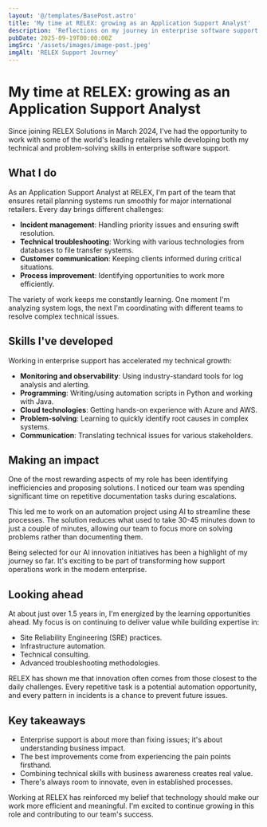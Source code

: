 ```yaml
---
layout: '@/templates/BasePost.astro'
title: 'My time at RELEX: growing as an Application Support Analyst'
description: 'Reflections on my journey in enterprise software support and process improvement'
pubDate: 2025-09-19T00:00:00Z
imgSrc: '/assets/images/image-post.jpeg'
imgAlt: 'RELEX Support Journey'
---
```


# My time at RELEX: growing as an Application Support Analyst

Since joining RELEX Solutions in March 2024, I've had the opportunity to work with some of the world's leading retailers while developing both my technical and problem-solving skills in enterprise software support.

## What I do

As an Application Support Analyst at RELEX, I'm part of the team that ensures retail planning systems run smoothly for major international retailers. Every day brings different challenges:

- **Incident management**: Handling priority issues and ensuring swift resolution.
- **Technical troubleshooting**: Working with various technologies from databases to file transfer systems.
- **Customer communication**: Keeping clients informed during critical situations.
- **Process improvement**: Identifying opportunities to work more efficiently.

The variety of work keeps me constantly learning. One moment I'm analyzing system logs, the next I'm coordinating with different teams to resolve complex technical issues.

## Skills I've developed

Working in enterprise support has accelerated my technical growth:

- **Monitoring and observability**: Using industry-standard tools for log analysis and alerting.
- **Programming**: Writing/using automation scripts in Python and working with Java.
- **Cloud technologies**: Getting hands-on experience with Azure and AWS.
- **Problem-solving**: Learning to quickly identify root causes in complex systems.
- **Communication**: Translating technical issues for various stakeholders.

## Making an impact

One of the most rewarding aspects of my role has been identifying inefficiencies and proposing solutions. I noticed our team was spending significant time on repetitive documentation tasks during escalations.

This led me to work on an automation project using AI to streamline these processes. The solution reduces what used to take 30-45 minutes down to just a couple of minutes, allowing our team to focus more on solving problems rather than documenting them.

Being selected for our AI innovation initiatives has been a highlight of my journey so far. It's exciting to be part of transforming how support operations work in the modern enterprise.

## Looking ahead

At about just over 1.5 years in, I'm energized by the learning opportunities ahead. My focus is on continuing to deliver value while building expertise in:

- Site Reliability Engineering (SRE) practices.
- Infrastructure automation.
- Technical consulting.
- Advanced troubleshooting methodologies.

RELEX has shown me that innovation often comes from those closest to the daily challenges. Every repetitive task is a potential automation opportunity, and every pattern in incidents is a chance to prevent future issues.

## Key takeaways

- Enterprise support is about more than fixing issues; it's about understanding business impact.
- The best improvements come from experiencing the pain points firsthand.
- Combining technical skills with business awareness creates real value.
- There's always room to innovate, even in established processes.

Working at RELEX has reinforced my belief that technology should make our work more efficient and meaningful. I'm excited to continue growing in this role and contributing to our team's success.
